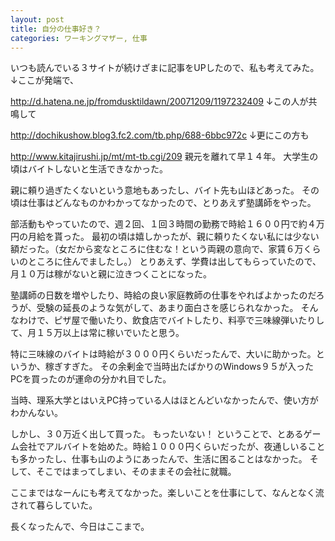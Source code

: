 ```yaml
---
layout: post
title: 自分の仕事好き？
categories: ワーキングマザー, 仕事
---
```


いつも読んでいる３サイトが続けざまに記事をUPしたので、私も考えてみた。
↓ここが発端で、

http://d.hatena.ne.jp/fromdusktildawn/20071209/1197232409
↓この人が共鳴して

http://dochikushow.blog3.fc2.com/tb.php/688-6bbc972c
↓更にこの方も

http://www.kitajirushi.jp/mt/mt-tb.cgi/209
親元を離れて早１４年。
大学生の頃はバイトしないと生活できなかった。

親に頼り過ぎたくないという意地もあったし、バイト先も山ほどあった。
その頃は仕事はどんなものかわかってなかったので、とりあえず塾講師をやった。

部活動もやっていたので、週２回、１回３時間の勤務で時給１６００円で約４万円の月給を貰った。
最初の頃は嬉しかったが、親に頼りたくない私には少ない額だった。（女だから変なところに住むな！という両親の意向で、家賃６万くらいのところに住んでましたし。）
とりあえず、学費は出してもらっていたので、月１０万は稼がないと親に泣きつくことになった。

塾講師の日数を増やしたり、時給の良い家庭教師の仕事をやればよかったのだろうが、受験の延長のような気がして、あまり面白さを感じられなかった。
そんなわけで、ピザ屋で働いたり、飲食店でバイトしたり、料亭で三味線弾いたりして、月１５万以上は常に稼いでいたと思う。

特に三味線のバイトは時給が３０００円くらいだったんで、大いに助かった。というか、稼ぎすぎた。
その余剰金で当時出たばかりのWindows９５が入ったPCを買ったのが運命の分かれ目でした。

当時、理系大学とはいえPC持っている人はほとんどいなかったんで、使い方がわかんない。

しかし、３０万近く出して買った。
もったいない！
ということで、とあるゲーム会社でアルバイトを始めた。時給１０００円くらいだったが、夜通しいることも多かったし、仕事も山のようにあったんで、生活に困ることはなかった。
そして、そこではまってしまい、そのままその会社に就職。

ここまではなーんにも考えてなかった。楽しいことを仕事にして、なんとなく流されて暮らしていた。

長くなったんで、今日はここまで。

